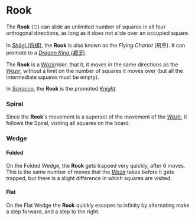 # Rook

The **Rook** (&#x2656;) can slide an unlimited number of squares in all
four orthogonal directions, as long as it does not slide over an
occupied square.

In [Sh&#x14d;gi (&#x5c06;&#x68cb;)](#wiki:Shogi), the **Rook** is
also known as the *Flying Chariot* (&#x98db;&#x8eca;). It can 
promote to a [*Dragon King (&#x9f8d;&#x738b;)*](dragon_king.html).

The **Rook** is a [*Wazir*](wazir.html)*rider*, that it, it moves in the same
directions as the [*Wazir*](wazir.html), without a limit on the number
of squares it moves over (but all the intermediate squares must be empty).

In [*Scirocco*](#chess-v:rules/scirocco), the **Rook** is the promoted
[*Knight*](knight.html).

### Spiral

Since the **Rook**'s movement is a superset of the movement of the
[*Wazir*](wazir.html), it follows the Spiral, visiting all squares
on the board.

### Wedge

#### Folded

On the Folded Wedge, the **Rook** gets trapped very quickly, after 6 moves. This
is the same number of moves that the [*Wazir*](wazir.html) takes before
it gets trapped, but there is a slight difference in which squares
are visited.

#### Flat

On the Flat Wedge the **Rook** quickly escapes to infinity by alternating make 
a step forward, and a step to the right.
